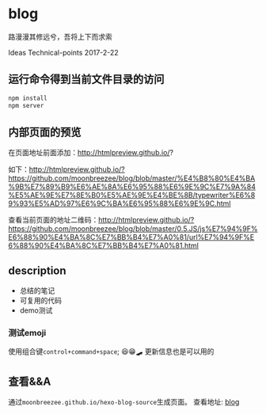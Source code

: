# blog

路漫漫其修远兮，吾将上下而求索

Ideas Technical-points 2017-2-22

## 运行命令得到当前文件目录的访问

``` bash
npm install
npm server
```

## 内部页面的预览

在页面地址前面添加：http://htmlpreview.github.io/?

如下：http://htmlpreview.github.io/?https://github.com/moonbreezee/blog/blob/master/%E4%B8%80%E4%BA%9B%E7%89%B9%E6%AE%8A%E6%95%88%E6%9E%9C%E7%9A%84%E5%AE%9E%E7%8E%B0%E5%AE%9E%E4%BE%8B/typewriter%E6%89%93%E5%AD%97%E6%9C%BA%E6%95%88%E6%9E%9C.html

查看当前页面的地址二维码：http://htmlpreview.github.io/?https://github.com/moonbreezee/blog/blob/master/0.5.JS/js%E7%94%9F%E6%88%90%E4%BA%8C%E7%BB%B4%E7%A0%81/url%E7%94%9F%E6%88%90%E4%BA%8C%E7%BB%B4%E7%A0%81.html

## description

- 总结的笔记
- 可复用的代码
- demo测试

### 测试emoji

使用组合键`control+command+space`;
😆😁🛹
更新信息也是可以用的

## 查看&&A

通过`moonbreezee.github.io/hexo-blog-source`生成页面。
查看地址: [blog](http://blog.qiuww.site/)
